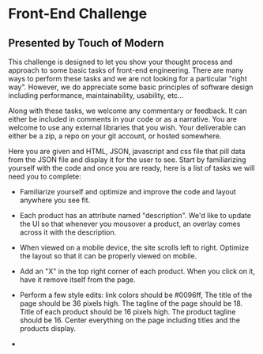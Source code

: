 Front-End Challenge
====================

Presented by Touch of Modern
---------------------


This challenge is designed to let you show your thought process and approach to some basic tasks of front-end engineering. There are many ways to perform these tasks and we are not looking for a particular "right way". However, we do appreciate some basic principles of software design including performance, maintainability, usability, etc... 

Along with these tasks, we welcome any commentary or feedback. It can either be included in comments in your code or as a narrative. You are welcome to use any external libraries that you wish. Your deliverable can either be a zip, a repo on your git account, or hosted somewhere. 

Here you are given and HTML, JSON, javascript and css file that pill data from the JSON file and display it for the user to see. Start by familiarizing yourself with the code and once you are ready, here is a list of tasks we will need you to complete:


* Familiarize yourself and optimize and improve the code and layout anywhere you see fit. 

* Each product has an attribute named "description". We'd like to update the UI so that whenever you mousover a product, an overlay comes across it with the description. 

* When viewed on a mobile device, the site scrolls left to right. Optimize the layout so that it can be properly viewed on mobile. 

* Add an "X" in the top right corner of each product. When you click on it, have it remove itself from the page. 

* Perform a few style edits: link colors should be #0096ff, The title of the page should be 36 pixels high. The tagline of the page should be 18. Title of each product should be 16 pixels high. The product tagline should be 16. Center everything on the page including titles and the products display. 

* 
